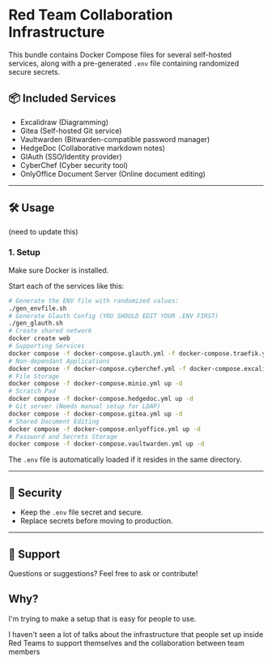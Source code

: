 # Red Team Collaboration Infrastructure

This bundle contains Docker Compose files for several self-hosted services, along with a pre-generated `.env` file containing randomized secure secrets.

## 📦 Included Services

- Excalidraw (Diagramming)
- Gitea (Self-hosted Git service)
- Vaultwarden (Bitwarden-compatible password manager)
- HedgeDoc (Collaborative markdown notes)
- GlAuth (SSO/Identity provider)
- CyberChef (Cyber security tool)
- OnlyOffice Document Server (Online document editing)

---

## 🛠️ Usage
(need to update this)

### 1. Setup

Make sure Docker is installed.

Start each of the services like this:

```bash
# Generate the ENV file with randomized values:
./gen_envfile.sh
# Generate Glauth Config (YOU SHOULD EDIT YOUR .ENV FIRST)
./gen_glauth.sh
# Create shared network
docker create web
# Supporting Services
docker compose -f docker-compose.glauth.yml -f docker-compose.traefik.yml up -d
# Non-dependant Applications
docker compose -f docker-compose.cyberchef.yml -f docker-compose.excalidraw.yml up -d
# File Storage
docker compose -f docker-compose.minio.yml up -d
# Scratch Pad
docker compose -f docker-compose.hedgedoc.yml up -d
# Git server (Needs manual setup for LDAP)
docker compose -f docker-compose.gitea.yml up -d
# Shared Document Editing
docker compose -f docker-compose.onlyoffice.yml up -d
# Password and Secrets Storage
docker compose -f docker-compose.vaultwarden.yml up -d
```

The `.env` file is automatically loaded if it resides in the same directory.

---

## 🔐 Security

- Keep the `.env` file secret and secure.
- Replace secrets before moving to production.


---

## 💬 Support

Questions or suggestions? Feel free to ask or contribute!


## Why?

I'm trying to make a setup that is easy for people to use.

I haven't seen a lot of talks about the infrastructure that people set up
inside Red Teams to support themselves and the collaboration between team members
